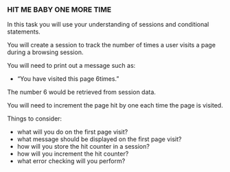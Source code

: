 ### HIT ME BABY ONE MORE TIME

In this task you will use your understanding of sessions and conditional statements.

You will create a session to track the number of times a user visits a page during a browsing session.

You will need to print out a message such as:
+ “You have visited this page 6times.”

The number 6 would be retrieved from session data.

You will need to increment the page hit by one each time the page is visited.

Things to consider:
+ what will you do on the first page visit?
+ what message should be displayed on the first page visit?
+ how will you store the hit counter in a session?
+ how will you increment the hit counter?
+ what error checking will you perform?